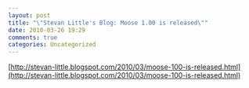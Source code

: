 ```yaml
---
layout: post
title: "\"Stevan Little's Blog: Moose 1.00 is released\""
date: 2010-03-26 19:29
comments: true
categories: Uncategorized
---
```

[http://stevan-little.blogspot.com/2010/03/moose-100-is-released.html](http://stevan-little.blogspot.com/2010/03/moose-100-is-released.html)<br /><br />
